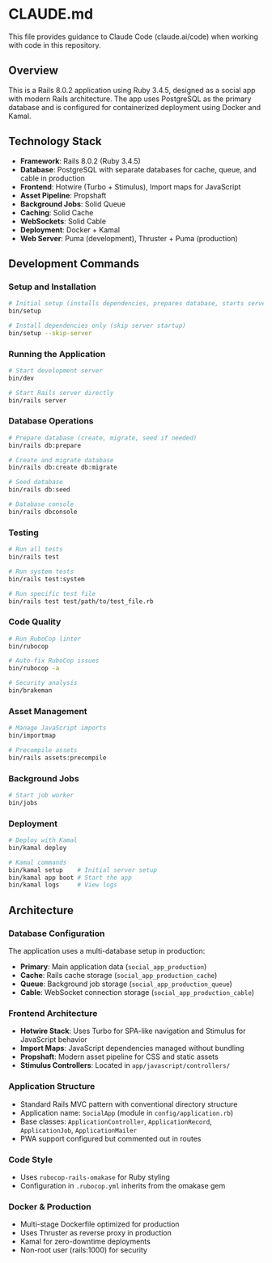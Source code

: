# CLAUDE.md

This file provides guidance to Claude Code (claude.ai/code) when working with code in this repository.

## Overview

This is a Rails 8.0.2 application using Ruby 3.4.5, designed as a social app with modern Rails architecture. The app uses PostgreSQL as the primary database and is configured for containerized deployment using Docker and Kamal.

## Technology Stack

- **Framework**: Rails 8.0.2 (Ruby 3.4.5)
- **Database**: PostgreSQL with separate databases for cache, queue, and cable in production
- **Frontend**: Hotwire (Turbo + Stimulus), Import maps for JavaScript
- **Asset Pipeline**: Propshaft
- **Background Jobs**: Solid Queue
- **Caching**: Solid Cache
- **WebSockets**: Solid Cable
- **Deployment**: Docker + Kamal
- **Web Server**: Puma (development), Thruster + Puma (production)

## Development Commands

### Setup and Installation
```bash
# Initial setup (installs dependencies, prepares database, starts server)
bin/setup

# Install dependencies only (skip server startup)
bin/setup --skip-server
```

### Running the Application
```bash
# Start development server
bin/dev

# Start Rails server directly
bin/rails server
```

### Database Operations
```bash
# Prepare database (create, migrate, seed if needed)
bin/rails db:prepare

# Create and migrate database
bin/rails db:create db:migrate

# Seed database
bin/rails db:seed

# Database console
bin/rails dbconsole
```

### Testing
```bash
# Run all tests
bin/rails test

# Run system tests
bin/rails test:system

# Run specific test file
bin/rails test test/path/to/test_file.rb
```

### Code Quality
```bash
# Run RuboCop linter
bin/rubocop

# Auto-fix RuboCop issues
bin/rubocop -a

# Security analysis
bin/brakeman
```

### Asset Management
```bash
# Manage JavaScript imports
bin/importmap

# Precompile assets
bin/rails assets:precompile
```

### Background Jobs
```bash
# Start job worker
bin/jobs
```

### Deployment
```bash
# Deploy with Kamal
bin/kamal deploy

# Kamal commands
bin/kamal setup    # Initial server setup
bin/kamal app boot # Start the app
bin/kamal logs     # View logs
```

## Architecture

### Database Configuration
The application uses a multi-database setup in production:
- **Primary**: Main application data (`social_app_production`)
- **Cache**: Rails cache storage (`social_app_production_cache`)
- **Queue**: Background job storage (`social_app_production_queue`)
- **Cable**: WebSocket connection storage (`social_app_production_cable`)

### Frontend Architecture
- **Hotwire Stack**: Uses Turbo for SPA-like navigation and Stimulus for JavaScript behavior
- **Import Maps**: JavaScript dependencies managed without bundling
- **Propshaft**: Modern asset pipeline for CSS and static assets
- **Stimulus Controllers**: Located in `app/javascript/controllers/`

### Application Structure
- Standard Rails MVC pattern with conventional directory structure
- Application name: `SocialApp` (module in `config/application.rb`)
- Base classes: `ApplicationController`, `ApplicationRecord`, `ApplicationJob`, `ApplicationMailer`
- PWA support configured but commented out in routes

### Code Style
- Uses `rubocop-rails-omakase` for Ruby styling
- Configuration in `.rubocop.yml` inherits from the omakase gem

### Docker & Production
- Multi-stage Dockerfile optimized for production
- Uses Thruster as reverse proxy in production
- Kamal for zero-downtime deployments
- Non-root user (rails:1000) for security